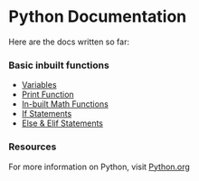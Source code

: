 # Python Documentation

Here are the docs written so far:

### Basic inbuilt functions

- [Variables](./0-variables-data-types.md)
- [Print Function](./1-print-function.md)
- [In-built Math Functions](./2-inbuilt-math-functions.md)
- [If Statements](./3-if-statement.md)
- [Else & Elif Statements](./4-else-statement.md)

### Resources

For more information on Python, visit [Python.org](https://docs.python.org/3/)
